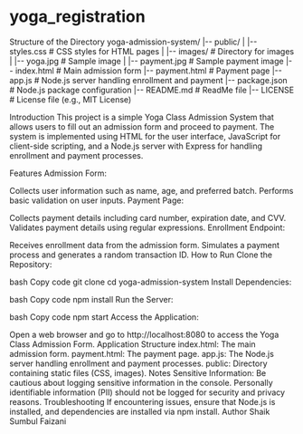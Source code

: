 # yoga_registration
Structure of the Directory
yoga-admission-system/
|-- public/
|   |-- styles.css         # CSS styles for HTML pages
|   |-- images/            # Directory for images
|       |-- yoga.jpg       # Sample image
|       |-- payment.jpg    # Sample payment image
|-- index.html             # Main admission form
|-- payment.html           # Payment page
|-- app.js                 # Node.js server handling enrollment and payment
|-- package.json           # Node.js package configuration
|-- README.md              # ReadMe file
|-- LICENSE                # License file (e.g., MIT License)

Introduction
This project is a simple Yoga Class Admission System that allows users to fill out an admission form and proceed to payment. The system is implemented using HTML for the user interface, JavaScript for client-side scripting, and a Node.js server with Express for handling enrollment and payment processes.

Features
Admission Form:

Collects user information such as name, age, and preferred batch.
Performs basic validation on user inputs.
Payment Page:

Collects payment details including card number, expiration date, and CVV.
Validates payment details using regular expressions.
Enrollment Endpoint:

Receives enrollment data from the admission form.
Simulates a payment process and generates a random transaction ID.
How to Run
Clone the Repository:

bash
Copy code
git clone <repository-url>
cd yoga-admission-system
Install Dependencies:

bash
Copy code
npm install
Run the Server:

bash
Copy code
npm start
Access the Application:

Open a web browser and go to http://localhost:8080 to access the Yoga Class Admission Form.
Application Structure
index.html: The main admission form.
payment.html: The payment page.
app.js: The Node.js server handling enrollment and payment processes.
public: Directory containing static files (CSS, images).
Notes
Sensitive Information:
Be cautious about logging sensitive information in the console.
Personally identifiable information (PII) should not be logged for security and privacy reasons.
Troubleshooting
If encountering issues, ensure that Node.js is installed, and dependencies are installed via npm install.
Author
Shaik Sumbul Faizani
